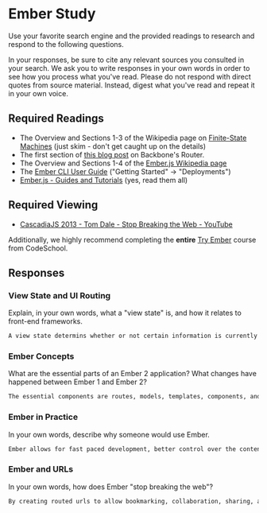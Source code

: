# Ember Study

Use your favorite search engine and the provided readings to research and
respond to the following questions.

In your responses, be sure to cite any relevant sources you consulted in your
search. We ask you to write responses in your own words in order to see how you
process what you've read. Please do not respond with direct quotes from source
material. Instead, digest what you've read and repeat it in your own voice.

## Required Readings

-   The Overview and Sections 1-3 of the Wikipedia page on [Finite-State Machines](https://en.wikipedia.org/wiki/Finite-state_machine)
    (just skim - don't get caught up on the details)
-   The first section of [this blog post](http://pragmatic-backbone.com/routing-and-controllers) on
    Backbone's Router.
-   The Overview and Sections 1-4 of the [Ember.js Wikipedia page](https://en.wikipedia.org/wiki/Ember.js)
-   The [Ember CLI User Guide](http://ember-cli.com/user-guide/)
    ("Getting Started" -> "Deployments")
-   [Ember.js - Guides and Tutorials](https://guides.emberjs.com/v2.4.0/) (yes,
    read them all)

## Required Viewing

-   [CascadiaJS 2013 - Tom Dale - Stop Breaking the Web - YouTube](https://www.youtube.com/watch?v=BQ6at0addi4)

Additionally, we highly recommend completing the **entire** [Try
Ember](https://www.codeschool.com/courses/try-ember) course from CodeSchool.

## Responses

### View State and UI Routing

Explain, in your own words, what a "view state" is, and how it relates to
 front-end frameworks.

```md
A view state determins whether or not certain information is currently viewable by the user. This makes it easier for an SPA to controll it's "pages" or "views" making an app with the advantages of both an SPA and a more traditional site.
```

### Ember Concepts

What are the essential parts of an Ember 2 application?
What changes have happened between Ember 1 and Ember 2?

```md
The essential components are routes, models, templates, components, and services. Ember 2 implementted one way data flow, data down and actions up, active refresh when something changes, and standard lifcycle hooks for components. A new render engine was also implemented for better re-rendering performance, presumably to accomodate for the active refresh.
```

### Ember in Practice

In your own words, describe why someone would use Ember.

```md
Ember allows for fast paced development, better control over the content of a page, and a great deal of extensability. It helps devs to get up and running quickly, even when dealing with complex site features.
```

### Ember and URLs

In your own words, how does Ember "stop breaking the web"?

```md
By creating routed urls to allow bookmarking, collaboration, sharing, and forking inside an SPA.
```
